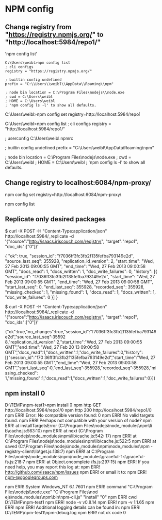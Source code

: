# NPM config

## Change registry from "https://registry.npmjs.org/" to "http://localhost:5984/repo1/"

'npm config list'

	C:\Users\weibl>npm config list
	; cli configs
	registry = "https://registry.npmjs.org/"
	
	; builtin config undefined
	prefix = "C:\\Users\\weibl\\AppData\\Roaming\\npm"
	
	; node bin location = C:\Program Files\nodejs\\node.exe
	; cwd = C:\Users\weibl
	; HOME = C:\Users\weibl
	; 'npm config ls -l' to show all defaults.
	
	
C:\Users\weibl>npm config set registry=http://localhost:5984/repo1

C:\Users\weibl>npm config list
; cli configs
registry = "http://localhost:5984/repo1/"

; userconfig C:\Users\weibl\.npmrc

; builtin config undefined
prefix = "C:\\Users\\weibl\\AppData\\Roaming\\npm"

; node bin location = C:\Program Files\nodejs\\node.exe
; cwd = C:\Users\weibl
; HOME = C:\Users\weibl
; 'npm config ls -l' to show all defaults.
	
## Change registry to localhost:6084/npm-proxy/
	
npm config set registry=http://localhost:6084/npm-proxy/

npm config list
	
## Replicate only desired packages	

$ curl -X POST -H "Content-Type:application/json" http://localhost:5984/_replicate -d '{"source":"http://isaacs.iriscouch.com/registry/", "target":"repo1", "doc_ids":["0"]}'

{
    "ok": true,
    "session_id": "f7036ff3fc3fb2f135fefba793149e2d",
    "source_last_seq": 355928,
    "replication_id_version": 2,
    "start_time": "Wed, 27 Feb 2013 09:00:55 GMT",
    "end_time": "Wed, 27 Feb 2013 09:00:58 GMT",
    "docs_read": 1,
    "docs_written": 1,
    "doc_write_failures": 0,
    "history": [{
        "session_id": "f7036ff3fc3fb2f135fefba793149e2d",
        "start_time": "Wed, 27 Feb 2013 09:00:55 GMT",
        "end_time": "Wed, 27 Feb 2013 09:00:58 GMT",
        "start_last_seq": 0,
        "end_last_seq": 355928,
        "recorded_seq": 355928,
        "missing_checked": 1,
        "missing_found": 1,
        "docs_read": 1,
        "docs_written": 1,
        "doc_write_failures": 0
    }]
}

$ curl -X POST -H "Content-Type:application/json" http://localhost:5984/_replicate -d '{"source":"http://isaacs.iriscouch.com/registry/", "target":"repo1", "doc_ids":["0"]}'

{"ok":true,"no_changes":true,"session_id":"f7036ff3fc3fb2f135fefba793149e2d","source_last_seq":35592
8,"replication_id_version":2,"start_time":"Wed, 27 Feb 2013 09:00:55 GMT","end_time":"Wed, 27 Feb 20
13 09:00:58 GMT","docs_read":1,"docs_written":1,"doc_write_failures":0,"history":[{"session_id":"f70
36ff3fc3fb2f135fefba793149e2d","start_time":"Wed, 27 Feb 2013 09:00:55 GMT","end_time":"Wed, 27 Feb
2013 09:00:58 GMT","start_last_seq":0,"end_last_seq":355928,"recorded_seq":355928,"missing_checked":
1,"missing_found":1,"docs_read":1,"docs_written":1,"doc_write_failures":0}]}

## npm install 0

D:\TEMP\npm-test1>npm install 0
npm http GET http://localhost:5984/repo1/0
npm http 200 http://localhost:5984/repo1/0
npm ERR! Error: No compatible version found: 0
npm ERR! No valid targets found.
npm ERR! Perhaps not compatible with your version of node?
npm ERR!     at installTargetsError (C:\Program Files\nodejs\node_modules\npm\li
b\cache.js:563:10)
npm ERR!     at next (C:\Program Files\nodejs\node_modules\npm\lib\cache.js:542:
17)
npm ERR!     at C:\Program Files\nodejs\node_modules\npm\lib\cache.js:522:5
npm ERR!     at saved (C:\Program Files\nodejs\node_modules\npm\node_modules\npm
-registry-client\lib\get.js:138:7)
npm ERR!     at C:\Program Files\nodejs\node_modules\npm\node_modules\graceful-f
s\graceful-fs.js:218:7
npm ERR!     at Object.oncomplete (fs.js:297:15)
npm ERR! If you need help, you may report this log at:
npm ERR!     <http://github.com/isaacs/npm/issues>
npm ERR! or email it to:
npm ERR!     <npm-@googlegroups.com>

npm ERR! System Windows_NT 6.1.7601
npm ERR! command "C:\\Program Files\\nodejs\\\\node.exe" "C:\\Program Files\\nod
ejs\\node_modules\\npm\\bin\\npm-cli.js" "install" "0"
npm ERR! cwd D:\TEMP\npm-test1
npm ERR! node -v v0.8.14
npm ERR! npm -v 1.1.65
npm ERR!
npm ERR! Additional logging details can be found in:
npm ERR!     D:\TEMP\npm-test1\npm-debug.log
npm ERR! not ok code 0

